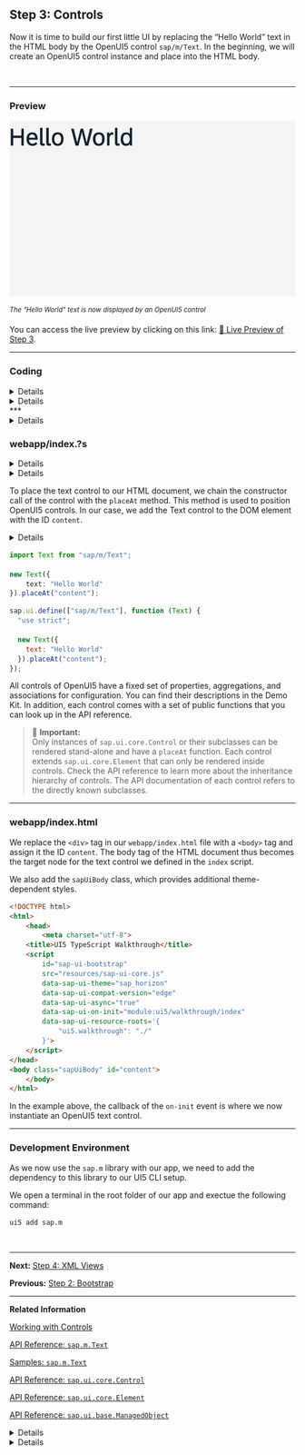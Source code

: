 ## Step 3: Controls

Now it is time to build our first little UI by replacing the “Hello World” text in the HTML body by the OpenUI5 control `sap/m/Text`. In the beginning, we will create an OpenUI5 control instance and place into the HTML body.

&nbsp;

***

### Preview

![](assets/loio30a42d381b9e4388bf7fdc0b941e5381_LowRes.png "The &quot;Hello World&quot; text is now displayed by a OpenUI5 control")

<sup>*The &quot;Hello World&quot; text is now displayed by an OpenUI5 control*</sup>


You can access the live preview by clicking on this link: [🔗 Live Preview of Step 3](https://sap-samples.github.io/ui5-typescript-walkthrough/build/03/index-cdn.html).

***
### Coding
<details class="ts-only">

You can download the solution for this step here: [📥 Download step 3](https://sap-samples.github.io/ui5-typescript-walkthrough/ui5-typescript-walkthrough-step-03.zip).

</details>

<details class="js-only">

You can download the solution for this step here: [📥 Download step 3](https://sap-samples.github.io/ui5-typescript-walkthrough/ui5-typescript-walkthrough-step-03-js.zip).

</details>
***

<details class="ts-only">

### Development Environment

To get the type definitions for OpenUI5, we need to install them to our project. We open a terminal in the root folder of our app and exectue the following command:

```sh
npm install @types/openui5 --save-dev
```

***

</details>

### webapp/index.?s

<details class="ts-only">

We will replace the native script in our file with the OpenUI5 Text control displaying "Hello Word". 
For this, we will create a new instance of the Text control, setting its `text` property to "Hello World" by passing it as an object to the constructor.

</details>

<details class="js-only">

We will replace the native script in our file with the OpenUI5 Text control displaying "Hello Word". 
For this, we will first use OpenUI5's module definition `sap.ui.define` to create a module. To instantiate and render the Text control, we will define the `sap/m/Text` module as a dependency to this module. We will then create a new instance of the Text control and set its `text` property to "Hello World".

</details>

To place the text control to our HTML document, we chain the constructor call of the control with the `placeAt` method. This method is used to position OpenUI5 controls. In our case, we add the Text control to the DOM element with the ID `content`.

<details class="js-only">

> 📌 **Important:** <br>
> It is best practice to use of Anynchronous Module Loading (AMD) style for defining modules and their dependencies. This ensures better performance, proper dependency tracking between modules and helps avoid issues related to loading order.

</details>

```ts
import Text from "sap/m/Text";

new Text({
    text: "Hello World"
}).placeAt("content");
```

```js
sap.ui.define(["sap/m/Text"], function (Text) {
  "use strict";

  new Text({
    text: "Hello World"
  }).placeAt("content");
});
```

All controls of OpenUI5 have a fixed set of properties, aggregations, and associations for configuration. You can find their descriptions in the Demo Kit. In addition, each control comes with a set of public functions that you can look up in the API reference.

> 📌 **Important:** <br>
> Only instances of `sap.ui.core.Control` or their subclasses can be rendered stand-alone and have a `placeAt` function. Each control extends `sap.ui.core.Element` that can only be rendered inside controls. Check the API reference to learn more about the inheritance hierarchy of controls. The API documentation of each control refers to the directly known subclasses.

***

### webapp/index.html

We replace the `<div>` tag in our `webapp/index.html` file with a `<body>` tag and assign it the ID `content`. The body tag of the HTML document thus becomes the target node for the text control we defined in the `index` script.

We also add the `sapUiBody` class, which provides additional theme-dependent styles.

```html
<!DOCTYPE html>
<html>
    <head>
        <meta charset="utf-8">
	<title>UI5 TypeScript Walkthrough</title>
	<script
		id="sap-ui-bootstrap"
		src="resources/sap-ui-core.js"
		data-sap-ui-theme="sap_horizon"
		data-sap-ui-compat-version="edge"
		data-sap-ui-async="true"
		data-sap-ui-on-init="module:ui5/walkthrough/index"
		data-sap-ui-resource-roots='{
            "ui5.walkthrough": "./"
		}'>
	</script>
</head>
<body class="sapUiBody" id="content">
    </body>
</html>
```

In the example above, the callback of the `on-init` event is where we now instantiate an OpenUI5 text control. 

***


### Development Environment

As we now use the `sap.m` library with our app, we need to add the dependency to this library to our UI5 CLI setup. 

We open a terminal in the root folder of our app and exectue the following command:

```sh
ui5 add sap.m 
```

&nbsp;

***

**Next:** [Step 4: XML Views](../04/README.md "Putting all our UI into the index.html file will very soon result in a messy setup and there is quite a bit of work ahead of us. So let’s do a first modularization by putting the sap/m/Text control into a dedicated view.")

**Previous:** [Step 2: Bootstrap](../02/README.md "Before we can do something with OpenUI5, we need to load and initialize it. This process of loading and initializing OpenUI5 is called bootstrapping. Once this bootstrapping is finished, we simply display an alert.")

***

**Related Information** 

[Working with Controls](https://sdk.openui5.org/topic/91f0a22d6f4d1014b6dd926db0e91070.html "Controls are used to define the appearance and behavior of screen areas.")

[API Reference: `sap.m.Text`](https://sdk.openui5.orgapi/sap.m.Text)

[Samples: `sap.m.Text` ](https://sdk.openui5.orgentity/sap.m.Text)

[API Reference: `sap.ui.core.Control`](https://sdk.openui5.orgapi/sap.ui.core.Control)

[API Reference: `sap.ui.core.Element`](https://sdk.openui5.orgapi/sap.ui.core.Element)

[API Reference: `sap.ui.base.ManagedObject`](https://sdk.openui5.orgapi/sap.ui.base.ManagedObject)

<details class="ts-only">

[TypeScript definitions for OpenUI5](https://www.npmjs.com/package/@types/openui5)

</details>

<details class="js-only">

[Best Practices for Loading Modules](https://sdk.openui5.org/topic/00737d6c1b864dc3ab72ef56611491c4 "This section provides best practices for OpenUI5 module loading patterns.")

</details>